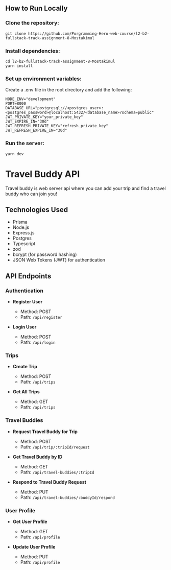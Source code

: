 ## How to Run Locally

### Clone the repository:

```
git clone https://github.com/Porgramming-Hero-web-course/l2-b2-fullstack-track-assignment-8-Mostakimul
```

### Install dependencies:

```
cd l2-b2-fullstack-track-assignment-8-Mostakimul
yarn install
```

### Set up environment variables:

Create a .env file in the root directory and add the following:

```
NODE_ENV="development"
PORT=8000
DATABASE_URL="postgresql://<postgres_user>:<postgres_password>@localhost:5432/<database_name>?schema=public"
JWT_PRIVATE_KEY="your_private_key"
JWT_EXPIRE_IN="30d"
JWT_REFRESH_PRIVATE_KEY="refresh_private_key"
JWT_REFRESH_EXPIRE_IN="30d"
```

### Run the server:

```
yarn dev
```

# Travel Buddy API

Travel buddy is web server api where you can add your trip and find a travel buddy who can join you!

## Technologies Used

- Prisma
- Node.js
- Express.js
- Postgres
- Typescript
- zod
- bcrypt (for password hashing)
- JSON Web Tokens (JWT) for authentication

## API Endpoints

### Authentication

- **Register User**

  - Method: POST
  - Path: `/api/register`

- **Login User**
  - Method: POST
  - Path: `/api/login`

### Trips

- **Create Trip**

  - Method: POST
  - Path: `/api/trips`

- **Get All Trips**
  - Method: GET
  - Path: `/api/trips`

### Travel Buddies

- **Request Travel Buddy for Trip**

  - Method: POST
  - Path: `/api/trip/:tripId/request`

- **Get Travel Buddy by ID**

  - Method: GET
  - Path: `/api/travel-buddies/:tripId`

- **Respond to Travel Buddy Request**
  - Method: PUT
  - Path: `/api/travel-buddies/:buddyId/respond`

### User Profile

- **Get User Profile**

  - Method: GET
  - Path: `/api/profile`

- **Update User Profile**
  - Method: PUT
  - Path: `/api/profile`
